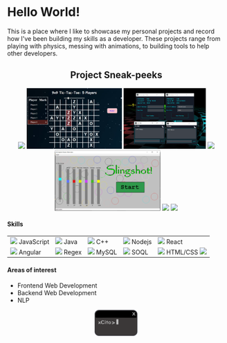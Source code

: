 <p>
    <h1>Hello World!</h1>
    
</p>

This is a place where I like to showcase my personal projects and record how I've been building my skills as a developer. These projects range from playing with physics, messing with animations, to building tools to help other developers.




<h2 align="center">Project Sneak-peeks</h2>
<p align="center">
<img src="https://github.com/xCito/Bubbles/blob/master/media/bubblesAnimation.gif" height="140" />
<img src="https://github.com/xCito/NxN_TicTacToeWEB/blob/master/ScreenShots/9x9ScreenShot2.png"  height="140" />
<img src="https://github.com/xCito/InstantMessenger/blob/master/Screenshots/ssTwoInstancesTalking.png" height="140" />
<img src="https://github.com/xCito/InfectedBunny/blob/master/media/bunnyInfection.gif" height="140" />
<img src="https://github.com/xCito/Slingshot/blob/master/screenshot/menuScreenShot.png" height="140" />
<img src="https://github.com/xCito/Bouncing/blob/master/media/bounceAnimation.gif" height="140" />
<img src="https://github.com/xCito/VisualizeGitBranches/blob/master/media/gitBranchingSm.gif" height="140" />
</p>

#### Skills 
<p align="center">
    <table>
        <tr>
            <td>
                <img src="https://hackr.io/tutorials/javascript/logo-javascript.svg?ver=1587977697" height="20"/>
                JavaScript
            </td>    
            <td>
                <img src="https://lh3.googleusercontent.com/proxy/iSJT2gdwW89rCNshgBMSUZ4SSCMPRaDfxP8nVIQN67xVU6hMBuN60h7NLklktrQMKfrUHI1pg06qA19HXKC8VwOPs2nDRsifeIFfXJjzqDQ3" height="20"/>
                Java
            </td>    
            <td>
                <img src="https://ourcodeworld.com/public-media/gallery/categorielogo-5a284afe1346e.png" height="20"/>
                C++
            </td>    
            <td>
                <img src="https://d2eip9sf3oo6c2.cloudfront.net/tags/images/000/000/256/square_256/nodejslogo.png" height="20"/>
                Nodejs
            </td>    
            <td>
                <img src="https://miro.medium.com/max/256/1*gGh9I9ju9w4lXhmWoG2fXA.png" height="20"/>
                React
            </td>    
        </tr>
        <tr>
            <td>
                <img src="https://d2eip9sf3oo6c2.cloudfront.net/tags/images/000/001/031/square_256/angular2.png" height="20"/>
                Angular
            </td>    
            <td>
                <img src="https://4.bp.blogspot.com/-em76SZ3Rbvg/WC6ennGKWJI/AAAAAAAAF3s/Eb5WcKiV6SMqHHyLmGqoI5rlUaGEZ_SzgCLcB/s1600/regex%2Bicon.png" height="20"/>
                Regex
            </td>    
            <td>
                <img src="https://cdn.iconscout.com/icon/free/png-256/mysql-19-1174939.png" height="20"/>
                MySQL
            </td>    
            <td>
                <img src="https://transferwise.github.io/pipelinewise/_images/salesforce-logo.png" height="20"/>
                SOQL
            </td>    
            <td>
                <img src="https://discoverthreejs.com/static/images/app-logos/html5.png" height="20"/>
                HTML/CSS
                <img src="https://www.anujgakhar.com/wp-content/uploads/2014/07/css1.png" height="20"/>
            </td>    
        </tr>
    </table>
</p>


#### Areas of interest
* Frontend Web Development
* Backend Web Development
* NLP

<p align="center">
    <img src="xCitoLogo2.png" width="100"/>
</p>
<!--
**xCito/xCito** is a ✨ _special_ ✨ repository because its `README.md` (this file) appears on your GitHub profile.

Here are some ideas to get you started:

- 🔭 I’m currently working on ...
- 🌱 I’m currently learning ...
- 👯 I’m looking to collaborate on ...
- 🤔 I’m looking for help with ...
- 💬 Ask me about ...
- 📫 How to reach me: ...
- 😄 Pronouns: ...
- ⚡ Fun fact: ...
-->
